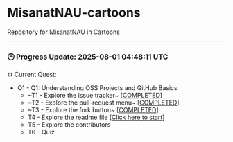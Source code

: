 # MisanatNAU-cartoons
Repository for MisanatNAU in Cartoons


---

### 🕒 Progress Update: 2025-08-01 04:48:11 UTC

⚙️ Current Quest: 
  - Q1 - Q1: Understanding OSS Projects and GitHub Basics
    -  ~T1 - Explore the issue tracker~ [[COMPLETED](https://github.com/OSS-Doorway-Dev/MisanatNAU-cartoons/issues/1)]
    -  ~T2 - Explore the pull-request menu~ [[COMPLETED](https://github.com/OSS-Doorway-Dev/MisanatNAU-cartoons/issues/2)]
    -  ~T3 - Explore the fork button~ [[COMPLETED](https://github.com/OSS-Doorway-Dev/MisanatNAU-cartoons/issues/3)]
    - T4 - Explore the readme file [[Click here to start](https://github.com/OSS-Doorway-Dev/MisanatNAU-cartoons/issues/4)]
    - T5 - Explore the contributors
    - T6 - Quiz

